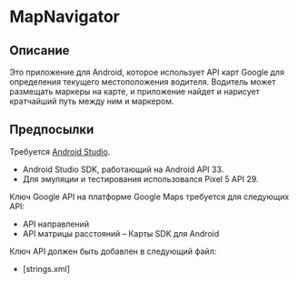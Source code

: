 # MapNavigator

## Описание
Это приложение для Android, которое использует API карт Google для определения текущего местоположения водителя. Водитель может размещать маркеры на карте, и приложение найдет и нарисует кратчайший путь между ним и маркером.

## Предпосылки
Требуется [Android Studio](https://developer.android.com/studio).
- Android Studio SDK, работающий на Android API 33.
- Для эмуляции и тестирования использовался Pixel 5 API 29.

Ключ Google API на платформе Google Maps требуется для следующих API:
- API направлений
- API матрицы расстояний
– Карты SDK для Android<br>

Ключ API должен быть добавлен в следующий файл:
- [strings.xml]


